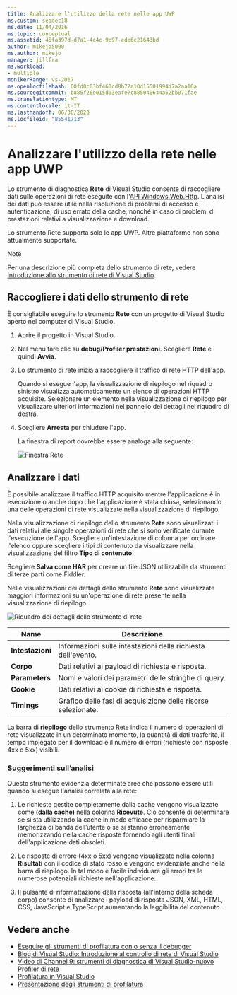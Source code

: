 ```yaml
---
title: Analizzare l'utilizzo della rete nelle app UWP
ms.custom: seodec18
ms.date: 11/04/2016
ms.topic: conceptual
ms.assetid: 45fa397d-d7a1-4c4c-9c97-ede6c21643bd
author: mikejo5000
ms.author: mikejo
manager: jillfra
ms.workload:
- multiple
monikerRange: vs-2017
ms.openlocfilehash: 00fd0c03bf460cd8b72a10d15501994d7a2aa10a
ms.sourcegitcommit: b885f26e015d03eafe7c885040644a52bb071fae
ms.translationtype: MT
ms.contentlocale: it-IT
ms.lasthandoff: 06/30/2020
ms.locfileid: "85541713"
---
```

# <a name="analyze-network-usage-in-uwp-apps"></a>Analizzare l'utilizzo della rete nelle app UWP
Lo strumento di diagnostica **Rete** di Visual Studio consente di raccogliere dati sulle operazioni di rete eseguite con l'[API Windows.Web.Http](/uwp/api/windows.web.http). L'analisi dei dati può essere utile nella risoluzione di problemi di accesso e autenticazione, di uso errato della cache, nonché in caso di problemi di prestazioni relativi a visualizzazione e download.

 Lo strumento Rete supporta solo le app UWP. Altre piattaforme non sono attualmente supportate.

> [!NOTE]
> Per una descrizione più completa dello strumento di rete, vedere [Introduzione allo strumento di rete di Visual Studio](https://devblogs.microsoft.com/visualstudio/introducing-visual-studios-network-tool/).

## <a name="collect-network-tool-data"></a>Raccogliere i dati dello strumento di rete
 È consigliabile eseguire lo strumento **Rete** con un progetto di Visual Studio aperto nel computer di Visual Studio.

1. Aprire il progetto in Visual Studio.

2. Nel menu fare clic su **debug/Profiler prestazioni**. Scegliere **Rete** e quindi **Avvia**.

3. Lo strumento di rete inizia a raccogliere il traffico di rete HTTP dell'app.

    Quando si esegue l'app, la visualizzazione di riepilogo nel riquadro sinistro visualizza automaticamente un elenco di operazioni HTTP acquisite. Selezionare un elemento nella visualizzazione di riepilogo per visualizzare ulteriori informazioni nel pannello dei dettagli nel riquadro di destra.

4. Scegliere **Arresta** per chiudere l'app.

   La finestra di report dovrebbe essere analoga alla seguente:

   ![Finestra Rete](../profiling/media/network_fullwindow.png "NETWORK_FullWindow")

## <a name="analyze-data"></a>Analizzare i dati
 È possibile analizzare il traffico HTTP acquisito mentre l'applicazione è in esecuzione o anche dopo che l'applicazione è stata chiusa, selezionando una delle operazioni di rete visualizzate nella visualizzazione di riepilogo.

 Nella visualizzazione di riepilogo dello strumento **Rete** sono visualizzati i dati relativi alle singole operazioni di rete che si sono verificate durante l'esecuzione dell'app. Scegliere un'intestazione di colonna per ordinare l'elenco oppure scegliere i tipi di contenuto da visualizzare nella visualizzazione del filtro **Tipo di contenuto**.

 Scegliere **Salva come HAR** per creare un file JSON utilizzabile da strumenti di terze parti come Fiddler.

 Nelle visualizzazioni dei dettagli dello strumento **Rete** sono visualizzate maggiori informazioni su un'operazione di rete presente nella visualizzazione di riepilogo.

 ![Riquadro dei dettagli dello strumento di rete](../profiling/media/network_detailsviewpane.png "NETWORK_DetailsViewPane")

|Name|Descrizione|
|-|-|
|**Intestazioni**|Informazioni sulle intestazioni della richiesta dell'evento.|
|**Corpo**|Dati relativi ai payload di richiesta e risposta.|
|**Parameters**|Nomi e valori dei parametri delle stringhe di query.|
|**Cookie**|Dati relativi ai cookie di richiesta e risposta.|
|**Timings**|Grafico delle fasi di acquisizione delle risorse selezionate.|

 La barra di **riepilogo** dello strumento Rete indica il numero di operazioni di rete visualizzate in un determinato momento, la quantità di dati trasferita, il tempo impiegato per il download e il numero di errori (richieste con risposte 4xx o 5xx) visibili.

### <a name="analysis-tips"></a>Suggerimenti sull’analisi 
 Questo strumento evidenzia determinate aree che possono essere utili quando si esegue l'analisi correlata alla rete:

1. Le richieste gestite completamente dalla cache vengono visualizzate come **(dalla cache)** nella colonna **Ricevute**. Ciò consente di determinare se si sta utilizzando la cache in modo efficace per risparmiare la larghezza di banda dell’utente o se si stanno erroneamente memorizzando nella cache risposte fornendo agli utenti finali dell'applicazione dati obsoleti.

2. Le risposte di errore (4xx o 5xx) vengono visualizzate nella colonna **Risultati** con il codice di stato rosso e vengono evidenziate anche nella barra di riepilogo. In tal modo è facile individuare gli errori tra le numerose potenziali richieste nell'applicazione.

3. Il pulsante di riformattazione della risposta (all'interno della scheda corpo) consente di analizzare i payload di risposta JSON, XML, HTML, CSS, JavaScript e TypeScript aumentando la leggibilità del contenuto.

## <a name="see-also"></a>Vedere anche

- [Eseguire gli strumenti di profilatura con o senza il debugger](../profiling/running-profiling-tools-with-or-without-the-debugger.md)
- [Blog di Visual Studio: Introduzione al controllo di rete di Visual Studio](https://devblogs.microsoft.com/visualstudio/)
- [Video di Channel 9: strumenti di diagnostica di Visual Studio-nuovo Profiler di rete](https://channel9.msdn.com/Series/ConnectOn-Demand/206)
- [Profilatura in Visual Studio](../profiling/index.yml)
- [Presentazione degli strumenti di profilatura](../profiling/profiling-feature-tour.md)